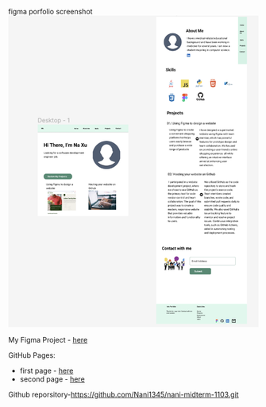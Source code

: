 



figma porfolio screenshot
![image](./docs/images/portfolio.png)

My Figma Project - [here](https://www.figma.com/proto/zdvHG3Abqqt2mcHAShyULf/Untitled?type=design&node-id=1-194&t=hONBVMmBBpo941oO-0&scaling=min-zoom&page-id=0%3A1&starting-point-node-id=1%3A216)


GitHub Pages: 
- first page - [here](./docs/index.html)
- second page - [here](./docs/index2.html)


Github reporsitory-https://github.com/Nani1345/nani-midterm-1103.git

